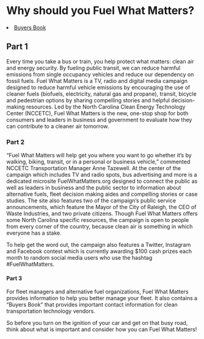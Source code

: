 <h1>Why should you Fuel What Matters?</h1>
<li>
<a href="#bb">Buyers Book</a>
</li>
<h2>Part 1</h2>

Every time you take a bus or train, you help protect what matters: clean air and energy security. 
By fueling public transit, we can reduce harmful emissions from single occupancy vehicles and reduce our 
dependency on fossil fuels. Fuel What Matters is a TV, radio and digital media campaign designed to reduce 
harmful vehicle emissions by encouraging the use of cleaner fuels (biofuels, electricity, natural gas and propane), 
transit, bicycle and pedestrian options by sharing compelling stories and helpful decision-making resources. 
Led by the North Carolina Clean Energy Technology Center (NCCETC), Fuel What Matters is the new, one-stop shop for 
both consumers and leaders in business and government to evaluate how they can contribute to a cleaner air tomorrow.

<h3>Part 2</h3>

“Fuel What Matters will help get you where you want to go whether it’s by walking, biking, transit, or in a personal 
or business vehicle,” commented NCCETC Transportation Manager Anne Tazewell. At the center of the campaign which includes 
TV and radio spots, bus advertising and more is a dedicated microsite FuelWhatMatters.org designed to connect the public 
as well as leaders in business and the public sector to information about alternative fuels, fleet decision making aides 
and compelling stories or case studies. The site also features two of the campaign’s public service announcements, which 
feature the Mayor of the City of Raleigh, the CEO of Waste Industries, and two private citizens. Though Fuel What Matters 
offers some North Carolina specific resources, the campaign is open to people from every corner of the country, because clean 
air is something in which everyone has a stake.

To help get the word out, the campaign also features a Twitter, Instagram and Facebook contest which is currently awarding 
$100 cash prizes each month to random social media users who use the hashtag #FuelWhatMatters.

<h4 id="bb">Part 3</h4>

For fleet managers and alternative fuel organizations, Fuel What Matters provides information to help you better manage your fleet. 
It also contains a “Buyers Book” that provides important contact information for clean transportation technology vendors.

So before you turn on the ignition of your car and get on that busy road, think about what is important and consider how you can 
Fuel What Matters!

        



